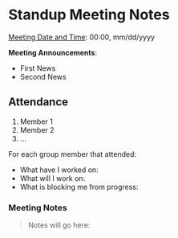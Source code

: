 # Standup Meeting Notes

<ins>Meeting Date and Time</ins>: 00:00, mm/dd/yyyy

**Meeting Announcements**:
- First News
- Second News

## Attendance
1. Member 1
2. Member 2
3. ...

For each group member that attended:
- What have I worked on:
- What will I work on:
- What is blocking me from progress:

### Meeting Notes
> Notes will go here: 
